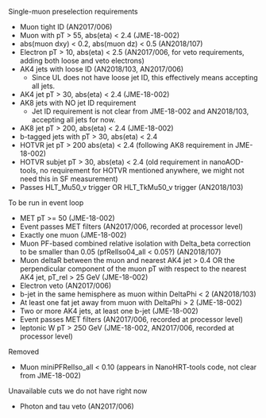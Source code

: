 Single-muon preselection requirements
- Muon tight ID (AN2017/006)
- Muon with pT > 55, abs(eta) < 2.4 (JME-18-002)
- abs(muon dxy) < 0.2, abs(muon dz) < 0.5 (AN2018/107)
- Electron pT > 10, abs(eta) < 2.5 (AN2017/006, for veto requirements, adding both loose and veto electrons)
- AK4 jets with loose ID (AN2018/103, AN2017/006)
    - Since UL does not have loose jet ID, this effectively means accepting all jets.
- AK4 jet pT > 30, abs(eta) < 2.4 (JME-18-002)
- AK8 jets with NO jet ID requirement 
    - Jet ID requirement is not clear from JME-18-002 and AN2018/103, accepting all jets for now.
- AK8 jet pT > 200, abs(eta) < 2.4 (JME-18-002)
- b-tagged jets with pT > 30, abs(eta) < 2.4
- HOTVR jet pT > 200 abs(eta) < 2.4 (following AK8 requirement in JME-18-002)
- HOTVR subjet pT > 30, abs(eta) < 2.4 (old requirement in nanoAOD-tools, no requirement for HOTVR mentioned anywhere, we might not need this in SF measurement)
- Passes HLT_Mu50_v trigger OR HLT_TkMu50_v trigger (AN2018/103)

To be run in event loop
- MET pT >= 50 (JME-18-002)
- Event passes MET filters (AN2017/006, recorded at processor level)
- Exactly one muon (JME-18-002)
- Muon PF-based combined relative isolation with Delta_beta correction to be smaller than 0.05 (pfRelIso04_all < 0.05?) (AN2018/107)
- Muon deltaR between the muon and nearest AK4 jet > 0.4 OR the perpendicular component of the muon pT with respect to the nearest AK4 jet, pT_rel > 25 GeV (JME-18-002)
- Electron veto (AN2017/006)
- b-jet in the same hemisphere as muon within DeltaPhi < 2 (AN2018/103)
- At least one fat jet away from muon with DeltaPhi > 2 (JME-18-002)
- Two or more AK4 jets, at least one b-jet (JME-18-002)
- Event passes MET filters (AN2017/006, recorded at processor level)
- leptonic W pT > 250 GeV (JME-18-002, AN2017/006, recorded at processor level)

Removed
- Muon miniPFRelIso_all < 0.10 (appears in NanoHRT-tools code, not clear from JME-18-002)

Unavailable cuts we do not have right now
- Photon and tau veto (AN2017/006)